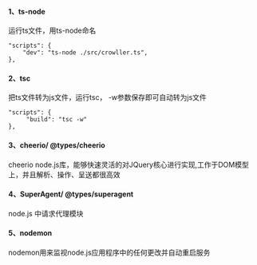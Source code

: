 #### 1、ts-node
运行ts文件，用ts-node命名
```
"scripts": {
    "dev": "ts-node ./src/crowller.ts",
},
```

#### 2、tsc
把ts文件转为js文件，运行tsc， -w参数保存即可自动转为js文件
```
"scripts": {
     "build": "tsc -w"
},
```
#### 3、cheerio/ @types/cheerio
cheerio node.js库，能够快速灵活的对JQuery核心进行实现,工作于DOM模型上，并且解析、操作、呈送都很高效

#### 4、SuperAgent/ @types/superagent
node.js 中请求代理模块

#### 5、nodemon
nodemon用来监视node.js应用程序中的任何更改并自动重启服务

